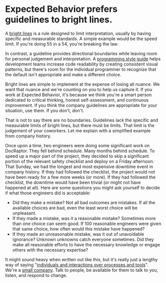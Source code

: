 # Expected Behavior prefers guidelines to bright lines.
A [bright lines](https://en.wikipedia.org/wiki/Bright-line_rule) is a rule designed to limit interpretation, usually by having specific and measurable standards. A simple example would be the speed limit. If you're doing 55 in a 54, you're breaking the law. 

In contrast, a guideline provides directional boundaries while leaving room for personal judgement and interpretation. A [programming style guide](https://en.wikipedia.org/wiki/Programming_style) helps development teams increase code readability by creating consistent visual patterns, but there's room for the individual programmer to recognize that the default isn't appropriate and make a different choice.

Bright lines are simple to implement at the expense of losing all nuance. We want that nuance and we're counting on you to help us capture it. If you work at Expected Behavior, it's because we think you're a smart person dedicated to critical thinking, honest self-assessment, and continuous improvement. If  you think the company guidelines are appropriate for your situation, use them. If you don't, don't.

That is not to say there are no boundaries. Guidelines lack the specific and measurable limits of bright lines, but there must be limits. That limit is the judgement of your coworkers. Let me  explain with a simplified example from company history.

Once upon a time, two engineers were doing some significant work on DocRaptor. They fell behind schedule. Many months behind schedule. To speed up a major part of the project, they decided to skip a significant portion of the relevant safety checklist and deploy on a Friday afternoon. That Sunday, we had the longest and most expensive downtime event in company history. If they had followed the checklist, the project would not have been ready for a few more weeks (or more). If they had followed the checklist, the downtime would have been trivial (or might not have happened at all). Here are some questions you might ask yourself to decide if what those engineers did is acceptable:
- Did they make a mistake? Not all bad outcomes are mistakes. If all the available choices are bad, even the least worst choice will be unpleasant.
- If they made a mistake, was it a reasonable mistake? Sometimes   more than one choice can seem good. If 100 reasonable engineers were given that same choice, how often would this mistake have happened?
- If they made an unreasonable mistake, was it out of unavoidable ignorance? Unknown unknowns catch everyone sometimes. Did they make all reasonable efforts to have the necessary knowledge or engage others with the necessary expertise?

It might sound heavy when written out like this, but it's really just a lengthy way of saying "[individuals and interactions over processes and tools](http://agilemanifesto.org)". We're a [small company](intentionally_small.md). Talk to people, be available for them to talk to you, listen, and respond to change.